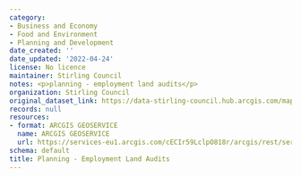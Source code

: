 ```yaml
---
category:
- Business and Economy
- Food and Environment
- Planning and Development
date_created: ''
date_updated: '2022-04-24'
license: No licence
maintainer: Stirling Council
notes: <p>planning - employment land audits</p>
organization: Stirling Council
original_dataset_link: https://data-stirling-council.hub.arcgis.com/maps/stirling-council::planning-employment-land-audits
records: null
resources:
- format: ARCGIS GEOSERVICE
  name: ARCGIS GEOSERVICE
  url: https://services-eu1.arcgis.com/cECIr59LclpO818r/arcgis/rest/services/Planning_Employment_Land_Audits/FeatureServer
schema: default
title: Planning - Employment Land Audits
---
```

